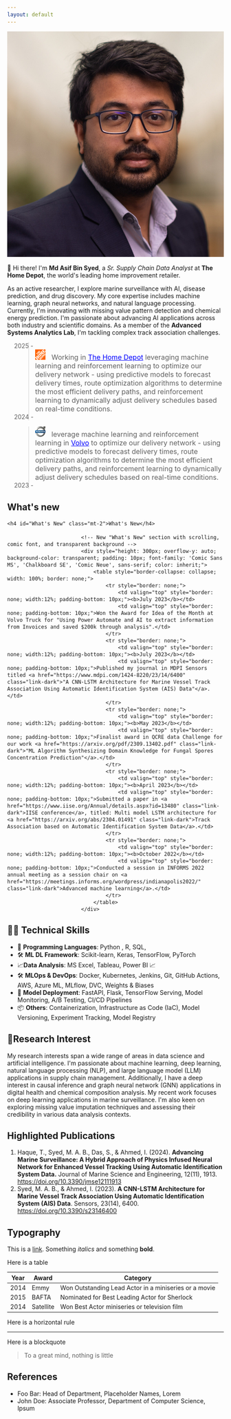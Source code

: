 ```yaml
---
layout: default
---
```


<img class="profile-picture" src="asif_headshot.webp" >

👋 Hi there! I'm **Md Asif Bin Syed**, a *Sr. Supply Chain Data Analyst* at **The Home Depot**, the world's leading home improvement retailer. 

As an active researcher, I explore marine surveillance with AI, disease prediction, and drug discovery. My core expertise includes machine learning, graph neural networks, and natural language processing. Currently, I'm innovating with missing value pattern detection and chemical energy prediction. I'm passionate about advancing AI applications across both industry and scientific domains. As a member of the **Advanced Systems Analytics Lab**, I'm tackling complex track association challenges.


<blockquote style="margin-left: 3.5em;">
    <div style="display: flex; align-items: left; margin-left: -3.5em;">2025 - </div>
    <img src="the-home-depot.png" alt="Employer 1" style="width: 24px; height: 24px; margin-right: 10px;">
  <font size="3"> Working in <a href="https://www.homedepot.com" style="color: blue;">The Home Depot</a> leveraging machine learning and reinforcement learning to optimize our delivery network - using predictive models to forecast delivery times, route optimization algorithms to determine the most efficient delivery paths, and reinforcement learning to dynamically adjust delivery schedules based on real-time conditions.</font>
 <div style="display: flex; align-items: left; margin-left: -3.5em;">2024 - </div>
</blockquote>

<blockquote style="margin-left: 3.5em;">
    <img src="volvo.svg" alt="Employer 1" style="width: 24px; height: 24px; margin-right: 10px;">
  <font size="3">leverage machine learning and reinforcement learning in <a href="https://www.homedepot.com" style="color: blue;">Volvo</a>  to optimize our delivery network - using predictive models to forecast delivery times, route optimization algorithms to determine the most efficient delivery paths, and reinforcement learning to dynamically adjust delivery schedules based on real-time conditions.</font>
 <div style="display: flex; align-items: left; margin-left: -3.5em;">2023 - </div>
</blockquote>


## What's new 

	<h4 id="What's New" class="mt-2">What's New</h4>
							
							<!-- New "What's New" section with scrolling, comic font, and transparent background -->
							<div style="height: 300px; overflow-y: auto; background-color: transparent; padding: 10px; font-family: 'Comic Sans MS', 'Chalkboard SE', 'Comic Neue', sans-serif; color: inherit;">
								<table style="border-collapse: collapse; width: 100%; border: none;">
									<tr style="border: none;">
										<td valign="top" style="border: none; width:12%; padding-bottom: 10px;"><b>July 2023</b></td>
										<td valign="top" style="border: none; padding-bottom: 10px;">Won the Award for Idea of the Month at Volvo Truck for "Using Power Automate and AI to extract information from Invoices and saved $200k through analysis".</td>
									</tr>
									<tr style="border: none;">
										<td valign="top" style="border: none; width:12%; padding-bottom: 10px;"><b>July 2023</b></td>
										<td valign="top" style="border: none; padding-bottom: 10px;">Published my journal in MDPI Sensors titled <a href="https://www.mdpi.com/1424-8220/23/14/6400" class="link-dark">"A CNN-LSTM Architecture for Marine Vessel Track Association Using Automatic Identification System (AIS) Data"</a>.</td>
									</tr>
									<tr style="border: none;">
										<td valign="top" style="border: none; width:12%; padding-bottom: 10px;"><b>May 2023</b></td>
										<td valign="top" style="border: none; padding-bottom: 10px;">Finalist award in QCRE data Challenge for our work <a href="https://arxiv.org/pdf/2309.13402.pdf" class="link-dark">"ML Algorithm Synthesizing Domain Knowledge for Fungal Spores Concentration Prediction"</a>.</td>
									</tr>
									<tr style="border: none;">
										<td valign="top" style="border: none; width:12%; padding-bottom: 10px;"><b>April 2023</b></td>
										<td valign="top" style="border: none; padding-bottom: 10px;">Submitted a paper in <a href="https://www.iise.org/Annual/details.aspx?id=13480" class="link-dark">IISE conference</a>, titled: Multi model LSTM architecture for <a href="https://arxiv.org/abs/2304.01491" class="link-dark">Track Association based on Automatic Identification System Data</a>.</td>
									</tr>
									<tr style="border: none;">
										<td valign="top" style="border: none; width:12%; padding-bottom: 10px;"><b>October 2022</b></td>
										<td valign="top" style="border: none; padding-bottom: 10px;">Conducted a session in INFORMS 2022 annual meeting as a session chair on <a href="https://meetings.informs.org/wordpress/indianapolis2022/" class="link-dark">Advanced machine learning</a>.</td>
									</tr>
								</table>
							</div>


## 🧑‍💻 Technical Skills

- 🐍 **Programming Languages**: Python , R, SQL,
- 🛠️ **ML DL Framework**: Scikit-learn, Keras, TensorFlow,  PyTorch 
- 📈**Data Analysis**: MS Excel,  Tableau, Power BI 📈
- 🛠️ **MLOps & DevOps**: Docker, Kubernetes, Jenkins, Git, GitHub Actions, AWS, Azure ML, MLflow, DVC, Weights & Biases
- 🚀 **Model Deployment**: FastAPI, Flask, TensorFlow Serving, Model Monitoring, A/B Testing, CI/CD Pipelines
- 📦 **Others**: Containerization, Infrastructure as Code (IaC), Model Versioning, Experiment Tracking, Model Registry


## 🔬Research Interest

My research interests span a wide range of areas in data science and artificial intelligence. I'm passionate about machine learning, deep learning, natural language processing (NLP), and large language model (LLM) applications in supply chain management. Additionally, I have a deep interest in causal inference and graph neural network (GNN) applications in digital health and chemical composition analysis. My recent work focuses on deep learning applications in marine surveillance. I'm also keen on exploring missing value imputation techniques and assessing their credibility in various data analysis contexts.


## Highlighted Publications

1. Haque, T., Syed, M. A. B., Das, S., & Ahmed, I. (2024). **Advancing Marine Surveillance: A Hybrid Approach of Physics Infused Neural Network for Enhanced Vessel Tracking Using Automatic Identification System Data.** Journal of Marine Science and Engineering, 12(11), 1913. https://doi.org/10.3390/jmse12111913
2. Syed, M. A. B., & Ahmed, I. (2023). **A CNN-LSTM Architecture for Marine Vessel Track Association Using Automatic Identification System (AIS) Data**. Sensors, 23(14), 6400. https://doi.org/10.3390/s23146400

## Typography

This is a [link](http://google.com). Something *italics* and something **bold**.

Here is a table

Year | Award | Category
-----|-------|--------
2014 | Emmy  | Won Outstanding Lead Actor in a miniseries or a movie
2015 | BAFTA | Nominated for Best Leading Actor for Sherlock
2014 | Satellite | Won Best Actor miniseries or television film

Here is a horizontal rule

---

Here is a blockquote

> To a great mind, nothing is little

## References

* Foo Bar: Head of Department, Placeholder Names, Lorem
* John Doe: Associate Professor, Department of Computer Science, Ipsum


